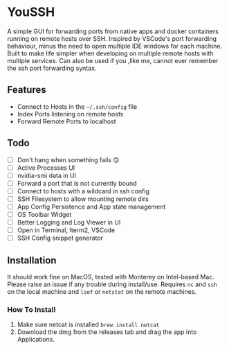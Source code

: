 # YouSSH

A simple GUI for forwarding ports from native apps and docker containers running on remote hosts over SSH. Inspired by VSCode's port forwarding behaviour, minus the need to open multiple IDE windows for each machine. Built to make life simpler when developing on multiple remote hosts with multiple services. Can also be used if you ,like me, cannot ever remember the ssh port forwarding syntax.

## Features
- Connect to Hosts in the `~/.ssh/config` file
- Index Ports listening on remote hosts
- Forward Remote Ports to localhost

## Todo
- [ ] Don't hang when something fails 🙃
- [ ] Active Processes UI
- [ ] nvidia-smi data in UI
- [ ] Forward a port that is not currently bound
- [ ] Connect to hosts with a wildcard in ssh config
- [ ] SSH Filesystem to allow mounting remote dirs
- [ ] App Config Persistence and App state management
- [ ] OS Toolbar Widget
- [ ] Better Logging and Log Viewer in UI
- [ ] Open in Terminal, Iterm2, VSCode
- [ ] SSH Config snippet generator

## Installation

It should work fine on MacOS, tested with Monterey on Intel-based Mac. Please raise an issue if any trouble during install/use.
Requires `nc` and `ssh` on the local machine and `lsof` or `netstat` on the remote machines.

### How To Install
1. Make sure netcat is installed `brew install netcat`
2. Download the dmg from the releases tab and drag the app into Applications.